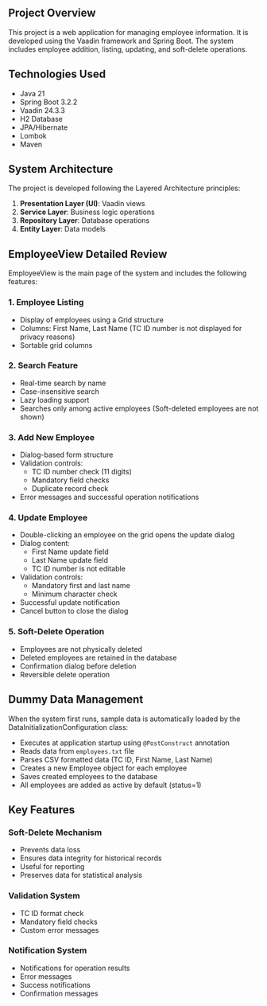 ## Project Overview

This project is a web application for managing employee information. It is developed using the Vaadin framework and Spring Boot. The system includes employee addition, listing, updating, and soft-delete operations.

## Technologies Used

- Java 21
- Spring Boot 3.2.2
- Vaadin 24.3.3
- H2 Database
- JPA/Hibernate
- Lombok
- Maven

## System Architecture

The project is developed following the Layered Architecture principles:

1. **Presentation Layer (UI)**: Vaadin views
2. **Service Layer**: Business logic operations
3. **Repository Layer**: Database operations
4. **Entity Layer**: Data models

## EmployeeView Detailed Review

EmployeeView is the main page of the system and includes the following features:

### 1. Employee Listing
- Display of employees using a Grid structure
- Columns: First Name, Last Name (TC ID number is not displayed for privacy reasons)
- Sortable grid columns

### 2. Search Feature
- Real-time search by name
- Case-insensitive search
- Lazy loading support
- Searches only among active employees (Soft-deleted employees are not shown)

### 3. Add New Employee
- Dialog-based form structure
- Validation controls:
    - TC ID number check (11 digits)
    - Mandatory field checks
    - Duplicate record check
- Error messages and successful operation notifications

### 4. Update Employee
- Double-clicking an employee on the grid opens the update dialog
- Dialog content:
    - First Name update field
    - Last Name update field
    - TC ID number is not editable
- Validation controls:
    - Mandatory first and last name
    - Minimum character check
- Successful update notification
- Cancel button to close the dialog

### 5. Soft-Delete Operation
- Employees are not physically deleted
- Deleted employees are retained in the database
- Confirmation dialog before deletion
- Reversible delete operation

## Dummy Data Management

When the system first runs, sample data is automatically loaded by the DataInitializationConfiguration class:

- Executes at application startup using `@PostConstruct` annotation
- Reads data from `employees.txt` file
- Parses CSV formatted data (TC ID, First Name, Last Name)
- Creates a new Employee object for each employee
- Saves created employees to the database
- All employees are added as active by default (status=1)

## Key Features

### Soft-Delete Mechanism
- Prevents data loss
- Ensures data integrity for historical records
- Useful for reporting
- Preserves data for statistical analysis

### Validation System
- TC ID format check
- Mandatory field checks
- Custom error messages

### Notification System
- Notifications for operation results
- Error messages
- Success notifications
- Confirmation messages
